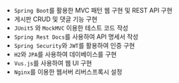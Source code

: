 - `Spring Boot`를 활용한 MVC 패턴 웹 구현 및 REST API 구현
- 게시판 CRUD 및 댓글 기능 구현
- `JUnit5` 와 `MockMVC` 이용한 테스트 코드 작성
- `Spring Rest Docs`를 사용하여 API 명세서 작성
- `Spring Security`와 `JWT`를 활용하여 인증 구현
- `H2`와 `JPA`를 사용하여 데이베이스를 구현
- `Vus.js`를 사용하여 웹 UI 구현
- `Nginx`를 이용한 웹서버 리버스프록시 설정